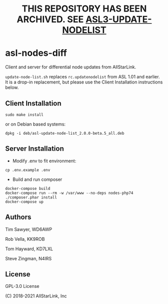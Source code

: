 <h1 align=center>THIS REPOSITORY HAS BEEN ARCHIVED. SEE <a href="/AllStarLink/asl3-update-nodelist">ASL3-UPDATE-NODELIST</a></h1>


# asl-nodes-diff

Client and server for differential node updates from AllStarLink.

`update-node-list.sh` replaces `rc.updatenodelist` from ASL 1.01 and earlier. It is a drop-in replacement, but please use the Client Installation instructions below.

## Client Installation
```sudo make install```

or on Debian based systems:

```dpkg -i deb/asl-update-node-list_2.0.0-beta.5_all.deb```

## Server Installation
* Modify .env to fit environment: 
```
cp .env.example .env
```
* Build and run composer
```
docker-compose build
docker-compose run --rm -w /var/www --no-deps nodes-php74 ./composer.phar install
docker-compose up
```

## Authors
Tim Sawyer, WD6AWP

Rob Vella, KK9ROB

Tom Hayward, KD7LXL

Steve Zingman, N4IRS

## License
GPL-3.0 License

(C) 2018-2021 AllStarLink, Inc
